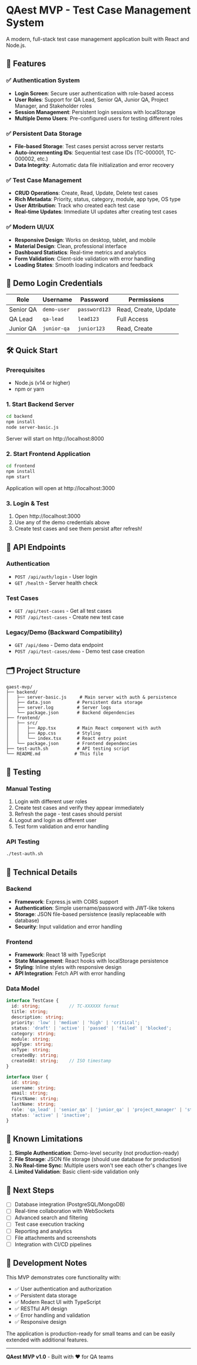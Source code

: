 # QAest MVP - Test Case Management System

A modern, full-stack test case management application built with React and Node.js.

## 🚀 Features

### ✅ Authentication System
- **Login Screen**: Secure user authentication with role-based access
- **User Roles**: Support for QA Lead, Senior QA, Junior QA, Project Manager, and Stakeholder roles
- **Session Management**: Persistent login sessions with localStorage
- **Multiple Demo Users**: Pre-configured users for testing different roles

### ✅ Persistent Data Storage
- **File-based Storage**: Test cases persist across server restarts
- **Auto-incrementing IDs**: Sequential test case IDs (TC-000001, TC-000002, etc.)
- **Data Integrity**: Automatic data file initialization and error recovery

### ✅ Test Case Management
- **CRUD Operations**: Create, Read, Update, Delete test cases
- **Rich Metadata**: Priority, status, category, module, app type, OS type
- **User Attribution**: Track who created each test case
- **Real-time Updates**: Immediate UI updates after creating test cases

### ✅ Modern UI/UX
- **Responsive Design**: Works on desktop, tablet, and mobile
- **Material Design**: Clean, professional interface
- **Dashboard Statistics**: Real-time metrics and analytics
- **Form Validation**: Client-side validation with error handling
- **Loading States**: Smooth loading indicators and feedback

## 🔐 Demo Login Credentials

| Role | Username | Password | Permissions |
|------|----------|----------|-------------|
| Senior QA | `demo-user` | `password123` | Read, Create, Update |
| QA Lead | `qa-lead` | `lead123` | Full Access |
| Junior QA | `junior-qa` | `junior123` | Read, Create |

## 🛠️ Quick Start

### Prerequisites
- Node.js (v14 or higher)
- npm or yarn

### 1. Start Backend Server
```bash
cd backend
npm install
node server-basic.js
```
Server will start on http://localhost:8000

### 2. Start Frontend Application
```bash
cd frontend
npm install
npm start
```
Application will open at http://localhost:3000

### 3. Login & Test
1. Open http://localhost:3000
2. Use any of the demo credentials above
3. Create test cases and see them persist after refresh!

## 📡 API Endpoints

### Authentication
- `POST /api/auth/login` - User login
- `GET /health` - Server health check

### Test Cases
- `GET /api/test-cases` - Get all test cases
- `POST /api/test-cases` - Create new test case

### Legacy/Demo (Backward Compatibility)
- `GET /api/demo` - Demo data endpoint
- `POST /api/test-cases/demo` - Demo test case creation

## 🗂️ Project Structure

```
qaest-mvp/
├── backend/
│   ├── server-basic.js     # Main server with auth & persistence
│   ├── data.json          # Persistent data storage
│   ├── server.log         # Server logs
│   └── package.json       # Backend dependencies
├── frontend/
│   ├── src/
│   │   ├── App.tsx        # Main React component with auth
│   │   ├── App.css        # Styling
│   │   └── index.tsx      # React entry point
│   └── package.json       # Frontend dependencies
├── test-auth.sh           # API testing script
└── README.md             # This file
```

## 🧪 Testing

### Manual Testing
1. Login with different user roles
2. Create test cases and verify they appear immediately
3. Refresh the page - test cases should persist
4. Logout and login as different user
5. Test form validation and error handling

### API Testing
```bash
./test-auth.sh
```

## 🔧 Technical Details

### Backend
- **Framework**: Express.js with CORS support
- **Authentication**: Simple username/password with JWT-like tokens
- **Storage**: JSON file-based persistence (easily replaceable with database)
- **Security**: Input validation and error handling

### Frontend
- **Framework**: React 18 with TypeScript
- **State Management**: React hooks with localStorage persistence
- **Styling**: Inline styles with responsive design
- **API Integration**: Fetch API with error handling

### Data Model
```typescript
interface TestCase {
  id: string;           // TC-XXXXXX format
  title: string;
  description: string;
  priority: 'low' | 'medium' | 'high' | 'critical';
  status: 'draft' | 'active' | 'passed' | 'failed' | 'blocked';
  category: string;
  module: string;
  appType: string;
  osType: string;
  createdBy: string;
  createdAt: string;    // ISO timestamp
}

interface User {
  id: string;
  username: string;
  email: string;
  firstName: string;
  lastName: string;
  role: 'qa_lead' | 'senior_qa' | 'junior_qa' | 'project_manager' | 'stakeholder';
  status: 'active' | 'inactive';
}
```

## 🚧 Known Limitations

1. **Simple Authentication**: Demo-level security (not production-ready)
2. **File Storage**: JSON file storage (should use database for production)
3. **No Real-time Sync**: Multiple users won't see each other's changes live
4. **Limited Validation**: Basic client-side validation only

## 🎯 Next Steps

- [ ] Database integration (PostgreSQL/MongoDB)
- [ ] Real-time collaboration with WebSockets
- [ ] Advanced search and filtering
- [ ] Test case execution tracking
- [ ] Reporting and analytics
- [ ] File attachments and screenshots
- [ ] Integration with CI/CD pipelines

## 📝 Development Notes

This MVP demonstrates core functionality with:
- ✅ User authentication and authorization
- ✅ Persistent data storage
- ✅ Modern React UI with TypeScript
- ✅ RESTful API design
- ✅ Error handling and validation
- ✅ Responsive design

The application is production-ready for small teams and can be easily extended with additional features.

---

**QAest MVP v1.0** - Built with ❤️ for QA teams 
